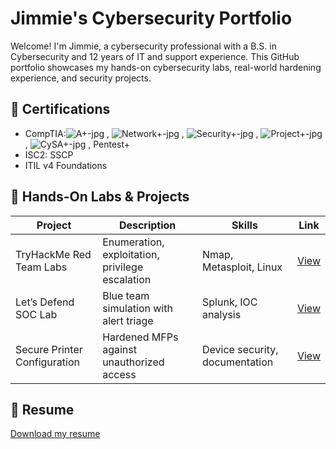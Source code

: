 # Jimmie's Cybersecurity Portfolio

Welcome! I'm Jimmie, a cybersecurity professional with a B.S. in Cybersecurity and 12 years of IT and support experience.
This GitHub portfolio showcases my hands-on cybersecurity labs, real-world hardening experience, and security projects.

## 🔐 Certifications
- CompTIA:![A+-jpg](https://github.com/user-attachments/assets/0ccdc98a-9477-4acc-8c6e-ff82760a54a1) , ![Network+-jpg](https://github.com/user-attachments/assets/fb4d35d4-ee9d-47c4-92e0-48ea6b64d0d5) , ![Security+-jpg](https://github.com/user-attachments/assets/74f4613e-de59-4bf2-8ac4-0c20a2efad50) , ![Project+-jpg](https://github.com/user-attachments/assets/fb65f170-39f1-4967-a16f-8e46c05d691f) , ![CySA+-jpg](https://github.com/user-attachments/assets/889cea44-9ab8-4529-912d-1372db6d3668) , Pentest+
- ISC2: SSCP
- ITIL v4 Foundations

## 🧪 Hands-On Labs & Projects
| Project | Description | Skills | Link |
|--------|-------------|--------|------|
| TryHackMe Red Team Labs | Enumeration, exploitation, privilege escalation | Nmap, Metasploit, Linux | [View](./01-tryhackme-labs/room-name-writeup.md) |
| Let’s Defend SOC Lab | Blue team simulation with alert triage | Splunk, IOC analysis | [View](./02-letsdefend/soc-alert-analysis.md) |
| Secure Printer Configuration | Hardened MFPs against unauthorized access | Device security, documentation | [View](./03-secure-printer-project/project-summary.md) |

## 📄 Resume
[Download my resume](./resume/Cybersecurity_Resume.pdf)
